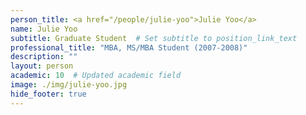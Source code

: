 ```yaml
---
person_title: <a href="/people/julie-yoo">Julie Yoo</a>
name: Julie Yoo
subtitle: Graduate Student  # Set subtitle to position_link_text
professional_title: "MBA, MS/MBA Student (2007-2008)"
description: ""
layout: person
academic: 10  # Updated academic field
image: ./img/julie-yoo.jpg
hide_footer: true
---
```

